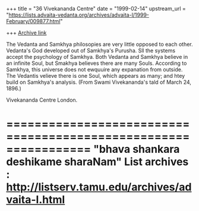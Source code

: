 +++
title = "36 Vivekananda Centre"
date = "1999-02-14"
upstream_url = "https://lists.advaita-vedanta.org/archives/advaita-l/1999-February/009877.html"

+++
[Archive link](https://lists.advaita-vedanta.org/archives/advaita-l/1999-February/009877.html)

The Vedanta and Samkhya philosopies are very little opposed to each other.
Vedanta's God developed out of Samkhya's Purusha. Sll the systems accept the
psychology of Samkhya.  Both Vedanta and Samkhya believe in an infinite
Soul, but Smakhya believes there are many Souls. According to Samkhya, this
universe does not ewquuire any expanation from outside. The Vedantis velieve
there is one Soul, which appears as many; and htey build on Samkhya's
analysis. (From Swami Vivekananda's tald of March 24, 1896.)

Vivekananda Centre London.

================================================================
"bhava shankara deshikame sharaNam"
List archives : http://listserv.tamu.edu/archives/advaita-l.html
================================================================

